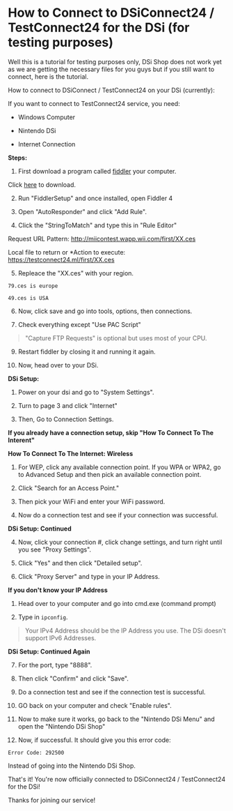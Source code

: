 # How to Connect to DSiConnect24 / TestConnect24 for the DSi (for testing purposes)
Well this is a tutorial for testing purposes only, DSi Shop does not work yet as we are getting the necessary files for you guys but if you still want to connect, here is the tutorial.

How to connect to DSiConnect / TestConnect24 on your DSi (currently):

If you want to connect to TestConnect24 service, you need:

- Windows Computer

- Nintendo DSi

- Internet Connection

**Steps:**

1. First download a program called [fiddler](https://www.telerik.com/download/fiddler/fiddler4) your computer. 

Click [here](https://www.telerik.com/download/fiddler/fiddler4) to download.

2. Run "FiddlerSetup" and once installed, open Fiddler 4

3. Open "AutoResponder" and click "Add Rule".

4. Click the "StringToMatch" and type this in "Rule Editor"

Request URL Pattern: http://miicontest.wapp.wii.com/first/XX.ces

Local file to return or *Action to execute: https://testconnect24.ml/first/XX.ces

5. Repleace the "XX.ces" with your region.

`79.ces is europe`

`49.ces is USA`

6. Now, click save and go into tools, options, then connections.

7. Check everything except "Use PAC Script"

> "Capture FTP Requests" is optional but uses most of your CPU.

9. Restart fiddler by closing it and running it again.

10. Now, head over to your DSi.

**DSi Setup:**

1. Power on your dsi and go to "System Settings".

2. Turn to page 3 and click "Internet"

3. Then, Go to Connection Settings.

**If you already have a connection setup, skip "How To Connect To The Interent"**



**How To Connect To The Internet: Wireless**

1. For WEP, click any available connection point. If you WPA or WPA2, go to Advanced Setup and then pick an available connection point.

2. Click "Search for an Access Point."

3. Then pick your WiFi and enter your WiFi password.

4. Now do a connection test and see if your connection was successful.

**DSi Setup: Continued**

4. Now, click your connection #, click change settings, and turn right until you see "Proxy Settings".

5. Click "Yes" and then click "Detailed setup".

6. Click "Proxy Server" and type in your IP Address.

**If you don't know your IP Address**

1. Head over to your computer and go into cmd.exe (command prompt)

2. Type in `ipconfig`.

> Your IPv4 Address should be the IP Address you use. The DSi doesn't support IPv6 Addresses.

**DSi Setup: Continued Again**

7. For the port, type "8888".

8. Then click "Confirm" and click "Save".

9. Do a connection test and see if the connection test is successful.

10. GO back on your computer and check "Enable rules".

11. Now to make sure it works, go back to the "Nintendo DSi Menu" and open the "Nintendo DSi Shop"

12. Now, if successful. It should give you this error code:

`Error Code: 292500`

Instead of going into the Nintendo DSi Shop.

That's it! You're now officially connected to DSiConnect24 / TestConnect24 for the DSi!

Thanks for joining our service! 
